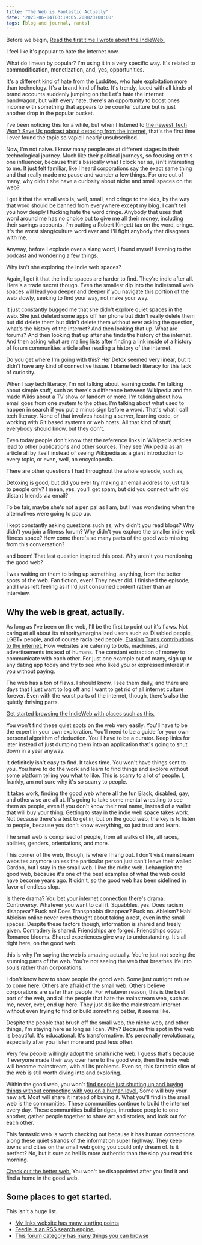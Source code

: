 ```yaml
---
title: "The Web is Fantastic Actually"
date: '2025-06-04T03:19:05.208823+00:00'
tags: [blog and journal, rants]
---
```


Before we begin, [Read the first time I wrote about the IndieWeb.](/posts/6158)

I feel like it's popular to hate the internet now.

What do I mean by popular? I'm using it in a very specific way. It's related to commodification, monetization, and, yes, opportunities.

It's a different kind of hate from the Luddites, who hate exploitation more than technology. It's a brand kind of hate. It's trendy, laced with all kinds of brand accounts suddenly jumping on the Let's hate the internet bandwagon, but with every hate, there's an opportunity to boost ones income with something that appears to be counter culture but is just another drop in the popular bucket.

I've been noticing this for a while, but when I listened to [the newest Tech Won't Save Us podcast about detoxing from the internet,](https://techwontsave.us/episode/278_the_case_for_a_digital_detox_w_casey_johnston/) that's the first time I ever found the topic so vapid I nearly unsubscribed.

Now, I'm not naive. I know many people are at different stages in their technological journey. Much like their political journeys, so focusing on this one influencer, because that's basically what I clock her as, isn't interesting to me. It just felt familiar, like I heard corporations say the exact same thing and that really made me pause and wonder a few things. For one out of many, why didn't she have a curiosity about niche and small spaces on the web?

I get it that the small web is, well, small, and cringe to the kids, by the way that word should be banned from everywhere except my blog. I can't tell you how deeply I fucking hate the word cringe. Anybody that uses that word around me has no choice but to give me all their money, including their savings accounts. I'm putting a Robert Kingett tax on the word, cringe. It's the worst slang/culture word ever and I'll fight anybody that disagrees with me.

Anyway, before I explode over a slang word, I found myself listening to the podcast and wondering a few things.

Why isn't she exploring the indie web spaces?

Again, I get it that the indie spaces are harder to find. They're indie after all. Here's a trade secret though. Even the smallest dip into the indie/small web spaces will lead you deeper and deeper if you navigate this portion of the web slowly, seeking to find your way, not make your way.

It just constantly bugged me that she didn't explore quiet spaces in the web. She just deleted some apps off her phone but didn't really delete them but did delete them but didn't delete them without ever asking the question, what's the history of the internet? And then looking that up. What are forums? And then looking that up after she finds the history of the internet. And then asking what are mailing lists after finding a link inside of a history of forum communities article after reading a history of the internet.

Do you get where I'm going with this? Her Detox seemed very linear, but it didn't have any kind of connective tissue. I blame tech literacy for this lack of curiosity.

When I say tech literacy, I'm not talking about learning code. I'm talking about simple stuff, such as there's a difference between Wikipedia and fan made Wikis about a TV show or fandom or more. I'm talking about how email goes from one system to the other. I'm talking about what used to happen in search if you put a minus sign before a word. That's what I call tech literacy. None of that involves hosting a server, learning code, or working with Git based systems or web hosts. All that kind of stuff, everybody should know, but they don't.

Even today people don't know that the reference links in Wikipedia articles lead to other publications and other sources. They see Wikipedia as an article all by itself instead of seeing Wikipedia as a giant introduction to every topic, or even, well, an encyclopedia.

There are other questions I had throughout the whole episode, such as,

Detoxing is good, but did you ever try making an email address to just talk to people only? I mean, yes, you'll get spam, but did you connect with old distant friends via email?

To be fair, maybe she's not a pen pal as I am, but I was wondering when the alternatives were going to pop up.

I kept constantly asking questions such as, why didn't you read blogs? Why didn't you join a fitness forum? Why didn't you explore the smaller indie web fitness space? How come there's so many parts of the good web missing from this conversation?

and boom! That last question inspired this post. Why aren't you mentioning the good web?

I was waiting on them to bring up something, anything, from the better spots of the web. Fan fiction, even! They never did. I finished the episode, and I was left feeling as if I'd just consumed content rather than an interview.

## Why the web is great, actually.

As long as I've been on the web, I'll be the first to point out it's flaws. Not caring at all about its minority/marginalized users such as Disabled people, LGBT+ people, and of course racialized people. [Erasing Trans contributions to the internet.](https://nyupress.org/9781479818310/the-two-revolutions/) How websites are catering to bots, machines, and advertisements instead of humans. The constant extraction of money to communicate with each other. For just one example out of many, sign up to any dating app today and try to see who liked you or expressed interest in you without paying.

The web has a ton of flaws. I should know, I see them daily, and there are days that I just want to log off and I want to get rid of all internet culture forever. Even with the worst parts of the internet, though, there's also the quietly thriving parts.

[Get started browsing the IndieWeb with places such as this.](https://discourse.32bit.cafe/c/links/45)

You won't find these quiet spots on the web very easily. You'll have to be the expert in your own exploration. You'll need to be a guide for your own personal algorithm of deduction. You'll have to be a curator. Keep links for later instead of just dumping them into an application that's going to shut down in a year anyway.

It definitely isn't easy to find. It takes time. You won't have things sent to you. You have to do the work and learn to find things and explore without some platform telling you what to like. This is scarry to a lot of people. I, frankly, am not sure why it's so scarry to people.

It takes work, finding the good web where all the fun Black, disabled, gay, and otherwise are all at. It's going to take some mental wrestling to see them as people, even if you don't know their real name, instead of a wallet that will buy your thing. Getting to stay in the indie web space takes work. Not because there's a test to get in, but on the good web, the key is to listen to people, because you don't know everything, so just trust and learn.

The small web is comprised of people, from all walks of life, all races, abilities, genders, orientations, and more.

This corner of the web, though, is where I hang out. I don't visit mainstream websites anymore unless the particular person just can't leave their walled Gardon, but I stay in the small web. I live the niche web. I champion the good web, because it's one of the best examples of what the web could have become years ago. It didn't, so the good web has been sidelined in favor of endless slop.

Is there drama? You bet your internet connection there's drama. Controversy. Whatever you want to call it. Squabbles, yes. Does racism disappear? Fuck no! Does Transphobia disappear? Fuck no. Ableism? Hah! Ableism online never even thought about taking a rest, even in the small spaces. Despite these factors though, information is shared and freely given. Comradery is shared. Friendships are forged. Friendships occur. Romance blooms. Shared experiences give way to understanding. It's all right here, on the good web.

this is why I'm saying the web is amazing actually. You're just not seeing the stunning parts of the web. You're not seeing the web that breathes life into souls rather than corporations.

I don't know how to show people the good web. Some just outright refuse to come here. Others are afraid of the small web. Others believe corporations are safer than people. For whatever reason, this is the best part of the web, and all the people that hate the mainstream web, such as me, never, ever, end up here. They just dislike the mainstream internet without even trying to find or build something better, it seems like.

Despite the people that brush off the small web, the niche web, and other things, I'm staying here as long as I can. Why? Because this spot in the web is beautiful. It's educational. It's transformative. It's personally revolutionary, especially after you listen more and post less often.

Very few people willingly adopt the small/niche web. I guess that's because if everyone made their way over here to the good web, then the indie web will become mainstream, with all its problems. Even so, this fantastic slice of the web is still worth diving into and exploring.

Within the good web, you won't [find people just shutting up and buying things without connecting with you on a human level.](https://www.lesswrong.com/out?url=https%3A%2F%2Fcatvalente.substack.com%2Fp%2Fstop-talking-to-each-other-and-start) Some will buy your new art. Most will share it instead of buying it. What you'll find in the small web is the communities. These communities continue to build the internet every day. These communities build bridges, introduce people to one another, gather people together to share art and stories, and look out for each other.

This fantastic web is worth checking out because it has human connections along these quiet strands of the information super highway. They keep towns and cities on the small web going you could only dream of. Is it perfect? No, but it sure as hell is more authentic than the slop you read this morning.

[Check out the better web.](https://nyupress.org/9781479818310/the-two-revolutions/) You won't be disappointed after you find it and find a home in the good web.

## Some places to get started.

This isn't a huge list.

* [My links website has many starting points](https://kingettlinks.bearblog.dev/)
* [Feedle is an RSS search engine.](https://feedle.world/)
* [This forum category has many things you can browse](https://discourse.32bit.cafe/c/links/45)